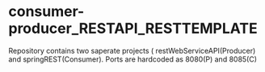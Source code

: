 # consumer-producer_RESTAPI_RESTTEMPLATE
Repository contains two saperate projects ( restWebServiceAPI(Producer) and springREST(Consumer). Ports are hardcoded as 8080(P) and 8085(C)
